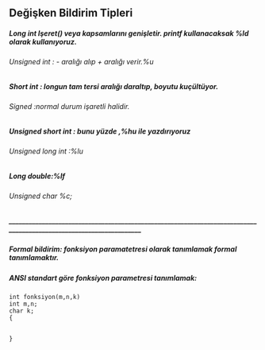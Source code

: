 ## Değişken Bildirim Tipleri 
##### Long int Işeret() veya kapsamlarını genişletir. printf kullanacaksak %ld olarak kullanıyoruz.
###### Unsigned int : - aralığı alıp + aralığı verir.%u 
##### Short int : longun tam tersi aralığı daraltıp, boyutu kuçültüyor.
###### Signed :normal durum işaretli halidir. 
##### Unsigned short int : bunu yüzde ,%hu ile yazdırıyoruz
###### Unsigned long int :%lu
##### Long double:%lf
###### Unsigned char %c;
##### ___________________________________________________________________________________________________________________
##### Formal bildirim: fonksiyon paramatetresi olarak tanımlamak formal tanımlamaktır.
##### ANSI standart göre fonksiyon parametresi tanımlamak:
``` 
int fonksiyon(m,n,k)
int m,n;
char k;
{


} 
```


